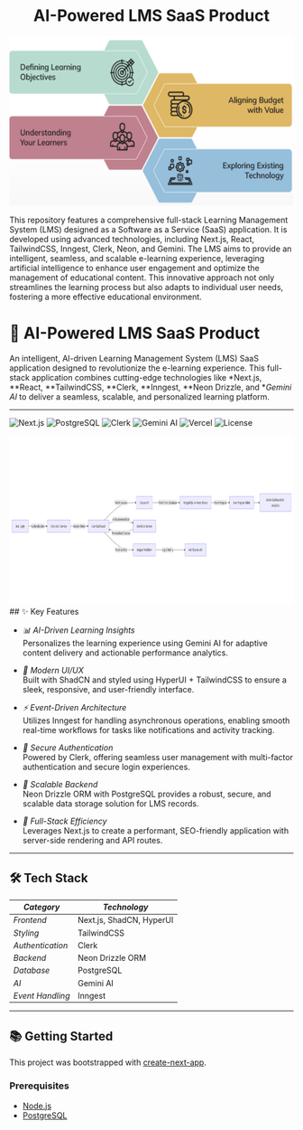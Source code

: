 <h1 align="center">AI-Powered LMS SaaS Product</h1>
<div align="center">
  <img height="300" src="https://github.com/wrk16/AI-LMS-App/blob/main/Screenshot%202024-12-10%20165528.png"  />
</div>
 

This repository features a comprehensive full-stack Learning Management System (LMS) designed as a Software as a Service (SaaS) application. It is developed using advanced technologies, including Next.js, React, TailwindCSS, Inngest, Clerk, Neon, and Gemini. The LMS aims to provide an intelligent, seamless, and scalable e-learning experience, leveraging artificial intelligence to enhance user engagement and optimize the management of educational content. This innovative approach not only streamlines the learning process but also adapts to individual user needs, fostering a more effective educational environment.

# 🌟 AI-Powered LMS SaaS Product  

An intelligent, AI-driven Learning Management System (LMS) SaaS application designed to revolutionize the e-learning experience. This full-stack application combines cutting-edge technologies like *Next.js, **React, **TailwindCSS, **Clerk, **Inngest, **Neon Drizzle, and **Gemini AI* to deliver a seamless, scalable, and personalized learning platform.  

---

![Next.js](https://img.shields.io/badge/Next.js-12.0.0-blue.svg)
![PostgreSQL](https://img.shields.io/badge/PostgreSQL-14.0-green.svg)
![Clerk](https://img.shields.io/badge/Authentication-Clerk-brightgreen.svg)
![Gemini AI](https://img.shields.io/badge/Gemini%20AI-Integrated-orange.svg)
![Vercel](https://img.shields.io/badge/Deploy-Vercel-blue.svg)
![License](https://img.shields.io/badge/License-MIT-yellow.svg)

<div align="center">
  <img height="300" src="https://github.com/wrk16/AI-LMS-App/blob/main/flow_LMS.png"  />
</div>
## ✨ Key Features  

- *📊 AI-Driven Learning Insights*  
  Personalizes the learning experience using Gemini AI for adaptive content delivery and actionable performance analytics.  

- *🎨 Modern UI/UX*  
  Built with ShadCN and styled using HyperUI + TailwindCSS to ensure a sleek, responsive, and user-friendly interface.  

- *⚡ Event-Driven Architecture*  
  Utilizes Inngest for handling asynchronous operations, enabling smooth real-time workflows for tasks like notifications and activity tracking.  

- *🔐 Secure Authentication*  
  Powered by Clerk, offering seamless user management with multi-factor authentication and secure login experiences.  

- *💾 Scalable Backend*  
  Neon Drizzle ORM with PostgreSQL provides a robust, secure, and scalable data storage solution for LMS records.  

- *🚀 Full-Stack Efficiency*  
  Leverages Next.js to create a performant, SEO-friendly application with server-side rendering and API routes.  

---

## 🛠 Tech Stack  

| *Category*          | *Technology*            |  
|------------------------|---------------------------|  
| *Frontend*          | Next.js, ShadCN, HyperUI  |  
| *Styling*           | TailwindCSS              |  
| *Authentication*    | Clerk                    |  
| *Backend*           | Neon Drizzle ORM         |  
| *Database*          | PostgreSQL               |  
| *AI*                | Gemini AI                |  
| *Event Handling*    | Inngest                  |  

---

## 📚 Getting Started  

This project was bootstrapped with [create-next-app](https://github.com/vercel/next.js/tree/canary/packages/create-next-app).  

### Prerequisites  

- [Node.js](https://nodejs.org/en/)  
- [PostgreSQL](https://www.postgresql.org/)  
